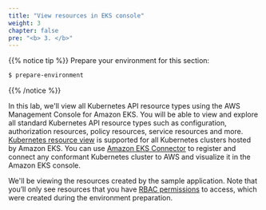 ```yaml
---
title: "View resources in EKS console"
weight: 3
chapter: false
pre: "<b> 3. </b>"
---
```


{{% notice tip %}}
Prepare your environment for this section:
```bash
$ prepare-environment
```
{{% /notice %}}

In this lab, we'll view all Kubernetes API resource types using the AWS Management Console for Amazon EKS. You will be able to view and explore all standard Kubernetes API resource types such as configuration, authorization resources, policy resources, service resources and more. [Kubernetes resource view](https://docs.aws.amazon.com/eks/latest/userguide/view-kubernetes-resources.html) is supported for all Kubernetes clusters hosted by Amazon EKS. You can use [Amazon EKS Connector](https://docs.aws.amazon.com/eks/latest/userguide/eks-connector.html) to register and connect any conformant Kubernetes cluster to AWS and visualize it in the Amazon EKS console.

We'll be viewing the resources created by the sample application. Note that you’ll only see resources that you have [RBAC permissions](https://docs.aws.amazon.com/eks/latest/userguide/view-kubernetes-resources.html#view-kubernetes-resources-permissions) to access, which were created during the environment preparation.
